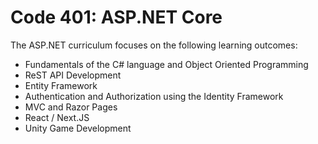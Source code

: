 # Code 401: ASP.NET Core

The ASP.NET curriculum focuses on the following learning outcomes:

- Fundamentals of the C# language and Object Oriented Programming
- ReST API Development
- Entity Framework
- Authentication and Authorization using the Identity Framework
- MVC and Razor Pages
- React / Next.JS
- Unity Game Development
